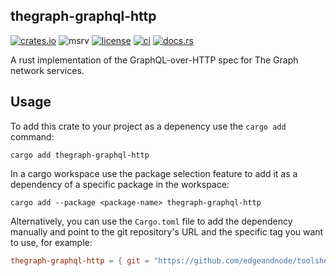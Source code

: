 thegraph-graphql-http
---------------------

[![crates.io](https://img.shields.io/crates/v/thegraph-graphql-http)](https://crates.io/crates/thegraph-graphql-http)
![msrv](https://img.shields.io/crates/msrv/thegraph-graphql-http?color=darkgray)
[![license](https://img.shields.io/crates/l/thegraph-graphql-http)](../LICENSE)
[![ci](https://github.com/edgeandnode/toolshed/actions/workflows/ci.yml/badge.svg)](https://github.com/edgeandnode/toolshed/actions/workflows/ci.yml)
[![docs.rs](https://img.shields.io/docsrs/thegraph-graphql-http)](https://docs.rs/thegraph-graphql-http)

A rust implementation of the GraphQL-over-HTTP spec for The Graph network services.

## Usage

To add this crate to your project as a depenency use the `cargo add` command:

```shell
cargo add thegraph-graphql-http
```

In a cargo workspace use the package selection feature to add it as a dependency
of a specific package in the workspace:

```shell
cargo add --package <package-name> thegraph-graphql-http
```

Alternatively, you can use the `Cargo.toml` file to add the dependency manually
and point to the git repository's URL and the specific tag you want to use,
for example:

```toml
thegraph-graphql-http = { git = "https://github.com/edgeandnode/toolshed.git", tag = "thegraph-graphql-http-vX.Y.Z" }
```
